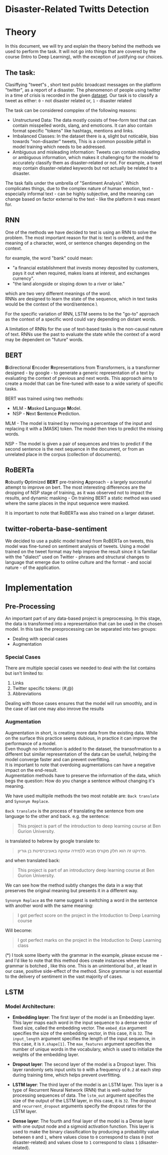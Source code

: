 # Disaster-Related Twitts Detection
# Theory
In this document, we will try and explain the theory behind the methods we used to perform the task.
It will not go into things that are covered by the course (Intro to Deep Learning), with the exception of justifying our choices.

## The task:
Clasiffying "tweet"s , short text public broadcast messages on the platform "twitter", as a report of a disaster. The phenomenon of people using twitter in a time of crisis is recorded in the given [dataset](https://www.kaggle.com/competitions/nlp-getting-started/overview). Our task is to classify a tweet as either:
 `0` - not disaster related or,
 `1` - disaster related

The task can be considered compplex of the following reasons:
* Unstructured Data: The data mostly cosists of free-form text that can contain misspelled words, slang, and emoticons. It can also contain format specific "tokens" like hashtags, mentions and links.
* Imbalanced Classes: In the dataset there is a, slight but noticable, bias towards "non-disaster" tweets, This is a common possible pitfall in model training which needs to be addressed.
* Ambiguous and misleading information: Tweets can contain misleading or ambiguous information, which makes it challenging for the model to accurately classify them as disaster-related or not. For example, a tweet may contain disaster-related keywords but not actually be related to a disaster.

The task falls under the umbrella of "Sentiment Analysis". Which complicates things, due to the complex nature of human emotion, text - especially informal text - can be highly subjective, and the meaning can change based on factor external to the text - like the platform it was meant for.


## RNN
One of the methods we have decided to test is using an RNN to solve the problem. The most important reason for that is: text is ordered, and the meaning of a character, word, or sentence changes depending on the context.

for example, the word "bank" could mean:
*  "a financial establishment that invests money deposited by customers, pays it out when required, makes loans at interest, and exchanges currency".
*  "the land alongside or sloping down to a river or lake."
  
which are two very different meanings of the word.\
RNNs are designed to learn the state of the sequence, which in text tasks would be the context of the word/sentence.\

For the specific variation of RNN, LSTM seems to be the "go-to" approach as the context of a specific word could vary depending on distant words. 

A limitation of RNNs for the use of text-based tasks is the non-causal nature of text. RNNs use the past to evaluate the state while the context of a word may be dependent on "future" words.

## BERT
**B**idirectional **E**ncoder **R**epresentations from **T**ransformers, is a transformer designed - by google - to generate a generic representation of a text by evaluating the context of previous and next words. This approach aims to create a model that can be fine-tuned with ease to a wide variety of specific tasks.

BERT was trained using two methods:
* MLM - **M**asked **L**anguage **M**odel.
* NSP - **N**ext **S**entence **P**rediction.

MLM - The model is trained by removing a percentage of the input and replacing it with a [MASK] token. The model then tries to predict the missing words.

NSP - The model is given a pair of sequences and tries to predict if the second sentence is the next sequence in the document, or from an unrelated place in the corpus (collection of documents).

## RoBERTa
**R**obustly **O**ptimized **BERT** pre-training **A**pproach - a largely successful attempt to improve on bert. The most interesting differences are the dropping of NSP stage of training, as it was observed not to impact the results,  and dynamic masking - On training BERT a static method was used where the same places in the input sequence were masked.

It is important to note that RoBERTa was also trained on a larger dataset.

##  twitter-roberta-base-sentiment
We decided to use a public model trained from RoBERTa on tweets, this model was fine-tuned on sentiment analysis of tweets. Using a model trained on the tweet format may help improve the result since it is familiar with the "dialect" used on Twitter - phrases and structural changes to language that emerge due to online culture and the format - and social nature - of the application.

# Implementation

## Pre-Processing
An important part of any data-based project is preprocessing. In this stage, the data is transformed into a representation that can be used in the chosen model. In this task the preoprocessing can be separated into two groups:
* Dealing with special cases
* Augmentation

### Special Cases
There are multiple special cases we needed to deal with the list contains but isn't limited to:
1. Links
2. Twitter specific tokens: (#,@)
3. Abbreviations

Dealing with those cases ensures that the model will run smoothly, and in the case of last one may also imrove the results
### Augmentation
Augmentation in short, is creating more data from the existing data. While on the surface this practice seems dubious, in practice it can improve the performance of a model.\
Even though no information is added to the dataset, the transofrmation to a different but similar representation of the data can be usefull, helping the model converge faster and can prevent overfitting.\
It is important to note that overdoing augmentations can have a negative impact on the end-result.\
Augmentation methods have to preserve the information of the data, which begs the question: How do you change a sentence without changing it's meaning.

We have used multipile methods the two most notable are: `Back translate` and `Synonym Replace`.

`Back translate` is the process of translating the sentence from one language to the other and back. e.g. the sentence:

>This project is part of the introduction to deep learning course at Ben Gurion University.

is translated to hebrew by google translate to:
>פרויקט זה הוא חלק מקורס מבוא ללמידה עמוקה באוניברסיטת בן גוריון.

and when translated back:
> This project is part of an introductory deep learning course at Ben Gurion University.

We can see how the method subtly changes the data in a way that preserves the original meaning but presents it in a different way.

`Synonym Replace` as the name suggest is switching a word in the sentence with another word with the same meaning:

> I got perfect score on the project in the Intoduction to Deep Learning course

Will become:

> I got perfect marks on the project in the Intoduction to Deep Learning class

(*)  I took some liberty with the grammar in the example, please excuse me - and I'd like to note that this method does create instances where the grammar is botched , like this one. This is an unintentional but , at least in our case, positive side-effect of the method. Since grammar is not essential to the delivery of sentiment in the vast majority of cases.

## LSTM
### Model Architecture:
* **Embedding layer**: The first layer of the model is an Embedding layer. This layer maps each word in the input sequence to a dense vector of fixed size, called the embedding vector. The `embed_dim` argument specifies the size of the embedding vector, in this case, it is `32`. The `input_length` argument specifies the length of the input sequence, in this case, it is `X.shape[1]`. The `max_features` argument specifies the number of unique words in the vocabulary, which is used to initialize the weights of the embedding layer.

* **Dropout layer**: The second layer of the model is a Dropout layer. This layer randomly sets input units to `0` with a frequency of `0.2` at each step during training time, which helps prevent overfitting.

* **LSTM layer**: The third layer of the model is an LSTM layer. This layer is a type of Recurrent Neural Network (RNN) that is well-suited for processing sequences of data. The `lstm_out` argument specifies the size of the output of the LSTM layer, in this case, it is `32`. The dropout and `recurrent_dropout` arguments specify the dropout rates for the LSTM layer.

* **Dense layer**: The fourth and final layer of the model is a Dense layer with one output node and a sigmoid activation function. This layer is used to make the binary classification by producing a probability value between `0` and `1`, where values close to `0` correspond to class `0` (not disaster-related) and values close to `1` correspond to class `1` (disaster-related).
